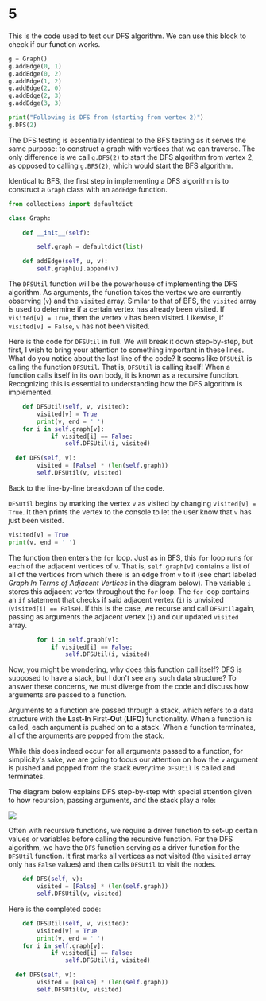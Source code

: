# 5

This is the code used to test our DFS algorithm. We can use this block to check if our function works.

```python
g = Graph() 
g.addEdge(0, 1) 
g.addEdge(0, 2) 
g.addEdge(1, 2) 
g.addEdge(2, 0) 
g.addEdge(2, 3) 
g.addEdge(3, 3) 

print("Following is DFS from (starting from vertex 2)") 
g.DFS(2)
```

The DFS testing is essentially identical to the BFS testing as it serves the same purpose: to construct a graph with vertices that we can traverse. The only difference is we call `g.DFS(2)` to start the DFS algorithm from vertex 2, as opposed to calling `g.BFS(2)`, which would start the BFS algorithm.

Identical to BFS, the first step in implementing a DFS algorithm is to construct a `Graph` class with an `addEdge` function.

```python
from collections import defaultdict 

class Graph: 

    def __init__(self): 

        self.graph = defaultdict(list) 

    def addEdge(self, u, v): 
        self.graph[u].append(v)
```

The `DFSUtil` function will be the powerhouse of implementing the DFS algorithm. As arguments, the function takes the vertex we are currently observing \(`v`\) and the `visited` array. Similar to that of BFS, the `visited` array is used to determine if a certain vertex has already been visited. If `visited[v] = True`, then the vertex `v` has been visited. Likewise, if `visited[v] = False`, `v` has not been visited.

Here is the code for `DFSUtil` in full. We will break it down step-by-step, but first, I wish to bring your attention to something important in these lines. What do you notice about the last line of the code? It seems like `DFSUtil` is calling the function `DFSUtil`. That is, `DFSUtil` is calling itself! When a function calls itself in its own body, it is known as a recursive function. Recognizing this is essential to understanding how the DFS algorithm is implemented.

```python
    def DFSUtil(self, v, visited): 
        visited[v] = True
        print(v, end = ' ')
    for i in self.graph[v]: 
            if visited[i] == False: 
                self.DFSUtil(i, visited) 

  def DFS(self, v): 
        visited = [False] * (len(self.graph)) 
        self.DFSUtil(v, visited)
```

Back to the line-by-line breakdown of the code.

`DFSUtil` begins by marking the vertex `v` as visited by changing `visited[v] = True`. It then prints the vertex to the console to let the user know that `v` has just been visited.

```python
visited[v] = True
print(v, end = ' ')
```

The function then enters the `for` loop. Just as in BFS, this `for` loop runs for each of the adjacent vertices of `v`. That is, `self.graph[v]` contains a list of all of the vertices from which there is an edge from `v` to it \(see chart labeled _Graph In Terms of Adjacent Vertices_ in the diagram below\). The variable `i` stores this adjacent vertex throughout the `for` loop. The `for` loop contains an `if` statement that checks if said adjacent vertex \(`i`\) is unvisited \(`visited[i] == False`\). If this is the case, we recurse and call `DFSUtil`again, passing as arguments the adjacent vertex \(`i`\) and our updated `visited` array.

```python
        for i in self.graph[v]: 
            if visited[i] == False: 
                self.DFSUtil(i, visited)
```

Now, you might be wondering, why does this function call itself? DFS is supposed to have a stack, but I don't see any such data structure? To answer these concerns, we must diverge from the code and discuss how arguments are passed to a function.

Arguments to a function are passed through a stack, which refers to a data structure with the **L**ast-**I**n **F**irst-**O**ut \(**LIFO**\) functionality. When a function is called, each argument is pushed on to a stack. When a function terminates, all of the arguments are popped from the stack.

While this does indeed occur for all arguments passed to a function, for simplicity's sake, we are going to focus our attention on how the `v` argument is pushed and popped from the stack everytime `DFSUtil` is called and terminates.

The diagram below explains DFS step-by-step with special attention given to how recursion, passing arguments, and the stack play a role:

![](https://i.imgur.com/XcO7ehj.jpg)

Often with recursive functions, we require a driver function to set-up certain values or variables before calling the recursive function. For the DFS algorithm, we have the `DFS` function serving as a driver function for the `DFSUtil` function. It first marks all vertices as not visited \(the `visited` array only has `False` values\) and then calls `DFSUtil` to visit the nodes.

```python
    def DFS(self, v): 
        visited = [False] * (len(self.graph)) 
        self.DFSUtil(v, visited)
```

Here is the completed code:

```python
    def DFSUtil(self, v, visited): 
        visited[v] = True
        print(v, end = ' ')
    for i in self.graph[v]: 
            if visited[i] == False: 
                self.DFSUtil(i, visited) 

  def DFS(self, v): 
        visited = [False] * (len(self.graph)) 
        self.DFSUtil(v, visited)
```

